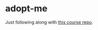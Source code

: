 # adopt-me

Just following along with [this course repo](https://github.com/btholt/citr-v8-project).
